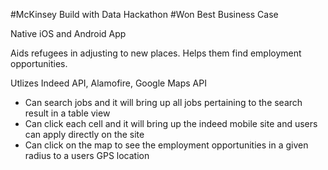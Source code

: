 #McKinsey Build with Data Hackathon
#Won Best Business Case

Native iOS and Android App

Aids refugees in adjusting to new places. Helps them find employment opportunities.

Utlizes Indeed API, Alamofire, Google Maps API 

- Can search jobs and it will bring up all jobs pertaining to the search result in a table view
- Can click each cell and it will bring up the indeed mobile site and users can apply directly on the site
- Can click on the map to see the employment opportunities in a given radius to a users GPS location

